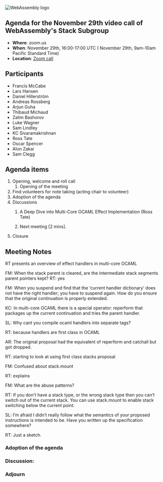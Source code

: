 ![WebAssembly logo](/images/WebAssembly.png)

## Agenda for the November 29th video call of WebAssembly's Stack Subgroup

- **Where**: zoom.us
- **When**:  November 29th, 16:00-17:00 UTC ( November 29th, 9am-10am Pacific Standard Time)
- **Location**: [Zoom call](https://zoom.us/j/91846860726?pwd=NVVNVmpvRVVFQkZTVzZ1dTFEcXgrdz09)


## Participants
- Francis McCabe
- Lars Hansen
- Daniel Hillerström
- Andreas Rossberg
- Arjun Guha
- Thibaud Michaud
- Zalim Bashorov
- Luke Wagner
- Sam Lindley
- KC Sivaramakrishnan
- Ross Tate
- Oscar Spencer
- Alon Zakai
- Sam Clegg


## Agenda items

1. Opening, welcome and roll call
    1. Opening of the meeting
1. Find volunteers for note taking (acting chair to volunteer)
1. Adoption of the agenda
1. Discussions
   1. A Deep Dive into Multi-Core OCAML Effect Implementation (Ross Tate)

   2. Next meeting [2 mins].
1. Closure

## Meeting Notes

RT presents an overview of effect handlers in multi-core OCAML

FM: When the stack parent is cleared, are the intermediate stack segments parent pointers kept?
RT: yes

FM: When you suspend and find that the ‘current handler dictionary’ does not have the right handler; you have to suspend again. How do you ensure that the original continuation is properly extended.

KC: In multi-core OCAML there is a special operator: reperform that packages up the current continuation and tries the parent handler.

SL: Why cant you compile ocaml handlers into separate tags?

RT: because handlers are first class in OCAML

AR: The original proposal had the equivalent of reperform and catchall but got dropped.

RT: starting to look at using first class stacks proposal

FM: Confused about stack.mount

RT: explains 

FM: What are the abuse patterns?

RT: If you don't have a stack type, or the wrong stack type then you can’t switch out of the current stack. You can use stack.mount to enable stack switching below the current point. 

SL: I’m afraid I didn’t really follow what the semantics of your proposed instructions is intended to be. Have you written up the specification somewhere?

RT: Just a sketch.

### Adoption of the agenda

### Discussion:

### Adjourn

